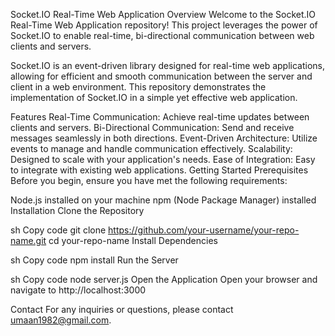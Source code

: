 Socket.IO Real-Time Web Application
Overview
Welcome to the Socket.IO Real-Time Web Application repository! This project leverages the power of Socket.IO to enable real-time, bi-directional communication between web clients and servers.

Socket.IO is an event-driven library designed for real-time web applications, allowing for efficient and smooth communication between the server and client in a web environment. This repository demonstrates the implementation of Socket.IO in a simple yet effective web application.

Features
Real-Time Communication: Achieve real-time updates between clients and servers.
Bi-Directional Communication: Send and receive messages seamlessly in both directions.
Event-Driven Architecture: Utilize events to manage and handle communication effectively.
Scalability: Designed to scale with your application's needs.
Ease of Integration: Easy to integrate with existing web applications.
Getting Started
Prerequisites
Before you begin, ensure you have met the following requirements:

Node.js installed on your machine
npm (Node Package Manager) installed
Installation
Clone the Repository

sh
Copy code
git clone https://github.com/your-username/your-repo-name.git
cd your-repo-name
Install Dependencies

sh
Copy code
npm install
Run the Server

sh
Copy code
node server.js
Open the Application
Open your browser and navigate to http://localhost:3000

Contact
For any inquiries or questions, please contact umaan1982@gmail.com.
